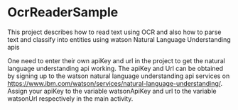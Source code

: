 # OcrReaderSample
This project describes how to read text using OCR and also how to parse text and classify into entities using watson Natural Language Understanding apis

One need to enter their own apiKey and url in the project to get the natural language understanding api working.
The apiKey and Url can be obtained by signing up to the watson natural language understanding api services on https://www.ibm.com/watson/services/natural-language-understanding/.
Assign your apiKey to the variable watsonApiKey and url to the variable watsonUrl respectively in the main activity.
